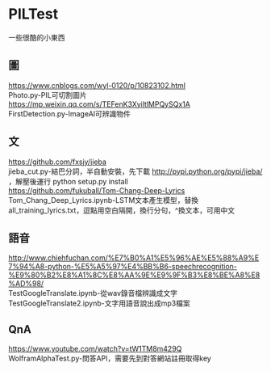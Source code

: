 # PILTest
一些很酷的小東西  

## 圖
https://www.cnblogs.com/wyl-0120/p/10823102.html  
Photo.py-PIL可切割圖片    
https://mp.weixin.qq.com/s/TEFenK3XyiltlMPQySQx1A  
FirstDetection.py-ImageAI可辨識物件    
## 文
https://github.com/fxsjy/jieba  
jieba_cut.py-結巴分詞，半自動安裝，先下載 http://pypi.python.org/pypi/jieba/ ，解壓後運行 python setup.py install  
https://github.com/fukuball/Tom-Chang-Deep-Lyrics  
Tom_Chang_Deep_Lyrics.ipynb-LSTM文本產生模型，替換all_training_lyrics.txt，逗點用空白隔開，換行分句，^換文本，可用中文   
## 語音
http://www.chiehfuchan.com/%E7%B0%A1%E5%96%AE%E5%88%A9%E7%94%A8-python-%E5%A5%97%E4%BB%B6-speechrecognition-%E9%80%B2%E8%A1%8C%E8%AA%9E%E9%9F%B3%E8%BE%A8%E8%AD%98/    
TestGoogleTranslate.ipynb-從wav錄音檔辨識成文字  
TestGoogleTranslate2.ipynb-文字用語音說出成mp3檔案  
## QnA
https://www.youtube.com/watch?v=tW1TM8m429Q  
WolframAlphaTest.py-問答API，需要先到對答網站註冊取得key  
